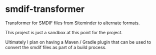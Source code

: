 smdif-transformer
=================

Transformer for SMDIF files from Siteminder to alternate formats.

This project is just a sandbox at this point for the project.

Ultimately I plan on having a Maven / Gradle plugin that can be used to convert the smdif files as part of a build process.

